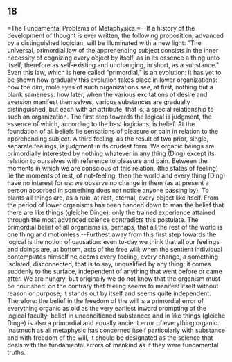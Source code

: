 ## 18

=The Fundamental Problems of Metaphysics.=--If a history of the
development of thought is ever written, the following proposition,
advanced by a distinguished logician, will be illuminated with a new
light: "The universal, primordial law of the apprehending subject
consists in the inner necessity of cognizing every object by itself, as
in its essence a thing unto itself, therefore as self-existing and
unchanging, in short, as a substance." Even this law, which is here
called "primordial," is an evolution: it has yet to be shown how
gradually this evolution takes place in lower organizations: how the
dim, mole eyes of such organizations see, at first, nothing but a blank
sameness: how later, when the various excitations of desire and aversion
manifest themselves, various substances are gradually distinguished, but
each with an attribute, that is, a special relationship to such an
organization. The first step towards the logical is judgment, the
essence of which, according to the best logicians, is belief. At the
foundation of all beliefs lie sensations of pleasure or pain in relation
to the apprehending subject. A third feeling, as the result of two
prior, single, separate feelings, is judgment in its crudest form. We
organic beings are primordially interested by nothing whatever in any
thing (Ding) except its relation to ourselves with reference to pleasure
and pain. Between the moments in which we are conscious of this
relation, (the states of feeling) lie the moments of rest, of
not-feeling: then the world and every thing (Ding) have no interest for
us: we observe no change in them (as at present a person absorbed in
something does not notice anyone passing by). To plants all things are,
as a rule, at rest, eternal, every object like itself. From the period
of lower organisms has been handed down to man the belief that there are
like things (gleiche Dinge): only the trained experience attained
through the most advanced science contradicts this postulate. The
primordial belief of all organisms is, perhaps, that all the rest of the
world is one thing and motionless.--Furthest away from this first step
towards the logical is the notion of causation: even to-day we think
that all our feelings and doings are, at bottom, acts of the free will;
when the sentient individual contemplates himself he deems every
feeling, every change, a something isolated, disconnected, that is to
say, unqualified by any thing; it comes suddenly to the surface,
independent of anything that went before or came after. We are hungry,
but originally we do not know that the organism must be nourished: on
the contrary that feeling seems to manifest itself without reason or
purpose; it stands out by itself and seems quite independent. Therefore:
the belief in the freedom of the will is a primordial error of
everything organic as old as the very earliest inward prompting of the
logical faculty; belief in unconditioned substances and in like things
(gleiche Dinge) is also a primordial and equally ancient error of
everything organic. Inasmuch as all metaphysic has concerned itself
particularly with substance and with freedom of the will, it should be
designated as the science that deals with the fundamental errors of
mankind as if they were fundamental truths.


